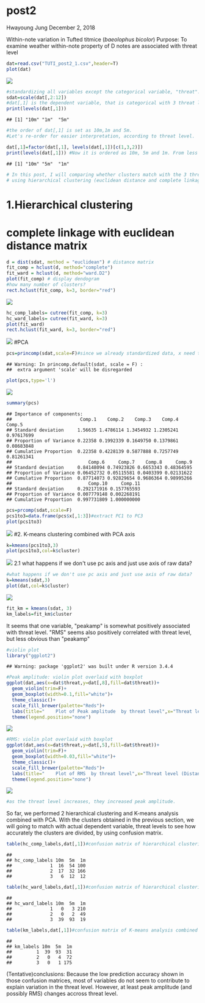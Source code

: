 post2
================
Hwayoung Jung
December 2, 2018

Within-note variation in Tufted titmice (*baeolophus bicolor*) Purpose: To examine weather within-note property of D notes are associated with threat level

``` r
dat=read.csv("TUTI_post2_1.csv",header=T)
plot(dat)
```

![](post2_1_files/figure-markdown_github/unnamed-chunk-1-1.png)

``` r
#standardizing all variables except the categorical variable, "threat". All acoustic measurements are standardized.
sdat=scale(dat[,2:12])
#dat[,1] is the dependent variable, that is categorical with 3 threat levels: 10m from human (lowest level of threat, 5m from human-intermediate level of threat, 1m from human-highest level of threat)
print(levels(dat[,1]))
```

    ## [1] "10m" "1m"  "5m"

``` r
#the order of dat[,1] is set as 10m,1m and 5m.
#Let's re-order for easier interpretation, according to threat level.

dat[,1]=factor(dat[,1], levels(dat[,1])[c(1,3,2)])
print(levels(dat[,1])) #Now it is ordered as 10m, 5m and 1m. From less threat to highest threat level.
```

    ## [1] "10m" "5m"  "1m"

``` r
# In this post, I will comparing whether clusters match with the 3 threats condition: low, medium, high,
# using hierarchical clustering (euclidean distance and complete linkage and euclidan distance with ward linkage), and K-means. Because the number of threat condition is 3, I will fix the number of clusters to be 3 in all methods to match the cluster labels and threat conditions later. 
```

1.Hierarchical clustering
=========================

complete linkage with euclidean distance matrix
===============================================

``` r
d = dist(sdat, method = "euclidean") # distance matrix
fit_comp = hclust(d, method="complete")
fit_ward = hclust(d, method="ward.D2")
plot(fit_comp) # display dendogram
#how many number of clusters?
rect.hclust(fit_comp, k=3, border="red")
```

![](post2_1_files/figure-markdown_github/unnamed-chunk-2-1.png)

``` r
hc_comp_labels= cutree(fit_comp, k=3)
hc_ward_labels= cutree(fit_ward, k=3)
plot(fit_ward) 
rect.hclust(fit_ward, k=3, border="red")
```

![](post2_1_files/figure-markdown_github/unnamed-chunk-2-2.png) \#PCA

``` r
pcs=princomp(sdat,scale=F)#since we already standardized data, x need to do one more time.
```

    ## Warning: In princomp.default(sdat, scale = F) :
    ##  extra argument 'scale' will be disregarded

``` r
plot(pcs,type='l')
```

![](post2_1_files/figure-markdown_github/unnamed-chunk-3-1.png)

``` r
summary(pcs)
```

    ## Importance of components:
    ##                         Comp.1    Comp.2    Comp.3    Comp.4     Comp.5
    ## Standard deviation     1.56635 1.4786114 1.3454932 1.2305241 0.97617699
    ## Proportion of Variance 0.22358 0.1992339 0.1649750 0.1379861 0.08683848
    ## Cumulative Proportion  0.22358 0.4228139 0.5877888 0.7257749 0.81261341
    ##                            Comp.6     Comp.7    Comp.8     Comp.9
    ## Standard deviation     0.84148094 0.74923826 0.6653343 0.48364595
    ## Proportion of Variance 0.06452732 0.05115581 0.0403399 0.02131622
    ## Cumulative Proportion  0.87714073 0.92829654 0.9686364 0.98995266
    ##                            Comp.10     Comp.11
    ## Standard deviation     0.292171916 0.157765593
    ## Proportion of Variance 0.007779148 0.002268191
    ## Cumulative Proportion  0.997731809 1.000000000

``` r
pcs=prcomp(sdat,scale=F)
pcs1to3=data.frame(pcs$x[,1:3])#extract PC1 to PC3
plot(pcs1to3)
```

![](post2_1_files/figure-markdown_github/unnamed-chunk-3-2.png) \#2. K-means clustering combined with PCA axis

``` r
k=kmeans(pcs1to3,3)
plot(pcs1to3,col=k$cluster)
```

![](post2_1_files/figure-markdown_github/unnamed-chunk-4-1.png) 2.1 what happens if we don't use pc axis and just use axis of raw data?

``` r
#what happens if we don't use pc axis and just use axis of raw data?
k=kmeans(sdat,3)
plot(dat,col=k$cluster)
```

![](post2_1_files/figure-markdown_github/unnamed-chunk-5-1.png)

``` r
fit_km = kmeans(sdat, 3)
km_labels=fit_km$cluster
```

It seems that one variable, "peakamp" is somewhat positively associated with threat level. "RMS" seems also positively correlated with threat level, but less obvious than "peakamp"

``` r
#violin plot
library("ggplot2")
```

    ## Warning: package 'ggplot2' was built under R version 3.4.4

``` r
#Peak amplitude: violin plot overlaid with boxplot
ggplot(dat,aes(x=dat$threat,y=dat[,8],fill=dat$threat))+
  geom_violin(trim=F)+
  geom_boxplot(width=0.1,fill="white")+
  theme_classic()+
  scale_fill_brewer(palette="Reds")+
  labs(title="    Plot of Peak amplitude  by threat level",x="Threat level (Distance bw a bird and a human) ", y = "Peak amplitude")+
  theme(legend.position="none")
```

![](post2_1_files/figure-markdown_github/unnamed-chunk-6-1.png)

``` r
#RMS: violin plot overlaid with boxplot
ggplot(dat,aes(x=dat$threat,y=dat[,5],fill=dat$threat))+
  geom_violin(trim=F)+
  geom_boxplot(width=0.03,fill="white")+
  theme_classic()+
  scale_fill_brewer(palette="Reds")+
  labs(title="    Plot of RMS  by threat level",x="Threat level (Distance bw a bird and a human) ", y = "RMS")+
  theme(legend.position="none")
```

![](post2_1_files/figure-markdown_github/unnamed-chunk-6-2.png)

``` r
#as the threat level increases, they increased peak amplitude.
```

So far, we performed 2 hierarchical clustering and K-means analysis combined with PCA. With the clusters obtained in the previous section, we will going to match with actual dependent variable, threat levels to see how accurately the clusters are divided, by using confusion matrix.

``` r
table(hc_comp_labels,dat[,1])#confusion matrix of hierarchical clustering with complete linkage
```

    ##               
    ## hc_comp_labels 10m  5m  1m
    ##              1  16  54 100
    ##              2  17  32 166
    ##              3   6  12  12

``` r
table(hc_ward_labels,dat[,1])#confusion matrix of hierarchical clustering with complete linkage
```

    ##               
    ## hc_ward_labels 10m  5m  1m
    ##              1   0   3 210
    ##              2   0   2  49
    ##              3  39  93  19

``` r
table(km_labels,dat[,1])#confusion matrix of K-means analysis combined with PCA
```

    ##          
    ## km_labels 10m  5m  1m
    ##         1  39  93  31
    ##         2   0   4  72
    ##         3   0   1 175

(Tentative)conclusions: Because the low prediction accuracy shown in those confusion matrices, most of variables do not seem to contribute to explain variation in the threat level. However, at least peak amplitude (and possibly RMS) changes accross threat level.
